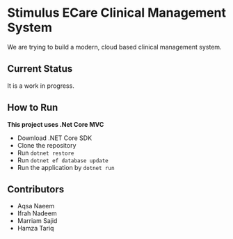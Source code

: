 # Stimulus ECare Clinical Management System

We are trying to build a modern, cloud based clinical management system.

## Current Status

It is a work in progress.

## How to Run

**This project uses .Net Core MVC**
*   Download .NET Core SDK
*   Clone the repository
*   Run `dotnet restore`
*   Run `dotnet ef database update`
*   Run the application by `dotnet run`

## Contributors

*   Aqsa Naeem
*   Ifrah Nadeem
*   Marriam Sajid
*   Hamza Tariq
